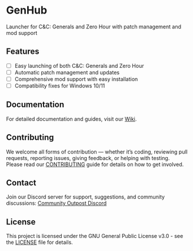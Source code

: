 # GenHub

Launcher for C&C: Generals and Zero Hour with patch management and mod support

## Features

- [ ] Easy launching of both C&C: Generals and Zero Hour
- [ ] Automatic patch management and updates
- [ ] Comprehensive mod support with easy installation
- [ ] Compatibility fixes for Windows 10/11

## Documentation

For detailed documentation and guides, visit our [Wiki](https://generalshub.netlify.app/wiki/).

## Contributing

We welcome all forms of contribution — whether it’s coding, reviewing pull requests, reporting issues, giving feedback, or helping with testing.  
Please read our [CONTRIBUTING](CONTRIBUTING.md) guide for details on how to get involved.

## Contact

Join our Discord server for support, suggestions, and community discussions: [Community Outpost Discord](https://discord.gg/ZGtT3Qwd3Y)

## License

This project is licensed under the GNU General Public License v3.0 - see the [LICENSE](LICENSE) file for details.
